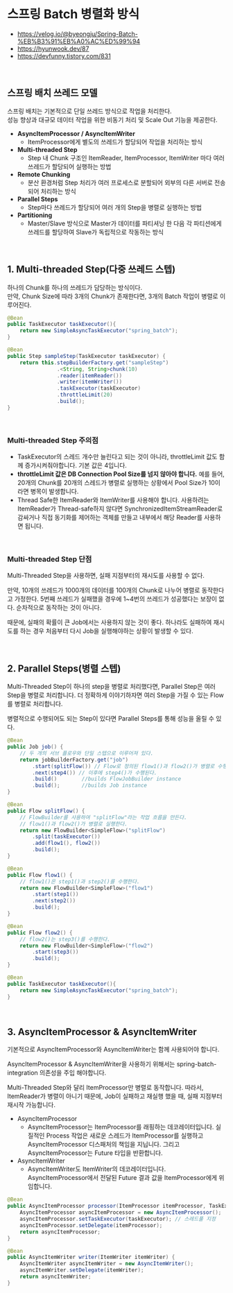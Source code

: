 # 스프링 Batch 병렬화 방식

 - https://velog.io/@byeongju/Spring-Batch-%EB%B3%91%EB%A0%AC%ED%99%94
 - https://hyunwook.dev/87
 - https://devfunny.tistory.com/831

<br/>

## 스프링 배치 쓰레드 모델

스프링 배치는 기본적으로 단일 쓰레드 방식으로 작업을 처리한다.  
성능 향상과 대규모 데이터 작업을 위한 비동기 처리 및 Scale Out 기능을 제공한다.  

 - __AsyncItemProcessor / AsyncItemWriter__
    - ItemProcessor에게 별도의 쓰레드가 할당되어 작업을 처리하는 방식
 - __Multi-threaded Step__
    - Step 내 Chunk 구조인 ItemReader, ItemProcessor, ItemWriter 마다 여러 쓰레드가 할당되어 실행하는 방법
 - __Remote Chunking__
    - 분산 환경처럼 Step 처리가 여러 프로세스로 분할되어 외부의 다른 서버로 전송되어 처리하는 방식
 - __Parallel Steps__
    - Step마다 쓰레드가 할당되어 여러 개의 Step을 병렬로 실행하는 방법
 - __Partitioning__
    - Master/Slave 방식으로 Master가 데이터를 파티셔닝 한 다음 각 파티션에게 쓰레드를 할당하여 Slave가 독립적으로 작동하는 방식

<br/>

## 1. Multi-threaded Step(다중 쓰레드 스텝)

하나의 Chunk를 하나의 쓰레드가 담당하는 방식이다.  
만약, Chunk Size에 따라 3개의 Chunk가 존재한다면, 3개의 Batch 작업이 병렬로 이루어진다.  

```java
@Bean
public TaskExecutor taskExecutor(){
    return new SimpleAsyncTaskExecutor("spring_batch");
}

@Bean
public Step sampleStep(TaskExecutor taskExecutor) {
	return this.stepBuilderFactory.get("sampleStep")
				.<String, String>chunk(10)
				.reader(itemReader())
				.writer(itemWriter())
				.taskExecutor(taskExecutor)
				.throttleLimit(20)
				.build();
}
```

<br/>

### Multi-threaded Step 주의점

- TaskExecutor의 스레드 개수만 늘린다고 되는 것이 아니라, throttleLimit 값도 함께 증가시켜줘야합니다. 기본 값은 4입니다.
- __throttleLimit 값은 DB Connection Pool Size를 넘지 않아야 합니다.__ 예를 들어, 20개의 Chunk를 20개의 스레드가 병렬로 실행하는 상황에서 Pool Size가 10이라면 병목이 발생합니다.
- Thread Safe한 ItemReader와 ItemWriter를 사용해야 합니다. 사용하려는 ItemReader가 Thread-safe하지 않다면 SynchronizedItemStreamReader로 감싸거나 직접 동기화를 제어하는 객체를 만들고 내부에서 해당 Reader를 사용하면 됩니다.

<br/>

### Multi-threaded Step 단점

Multi-Threaded Step을 사용하면, 실패 지점부터의 재시도를 사용할 수 없다.  

만약, 10개의 쓰레드가 1000개의 데이터를 100개의 Chunk로 나누어 병렬로 동작한다고 가정한다. 5번째 쓰레드가 실패했을 경우에 1~4번의 쓰레드가 성공했다는 보장이 없다. 순차적으로 동작하는 것이 아니다.  

때문에, 실패의 확률이 큰 Job에서는 사용하지 않는 것이 좋다. 하나라도 실패하여 재시도를 하는 경우 처음부터 다시 Job을 실행해야하는 상황이 발생할 수 있다.  

<br/>

## 2. Parallel Steps(병렬 스텝)

Multi-Threaded Step이 하나의 step을 병렬로 처리했다면, Parallel Step은 여러 Step을 병렬로 처리합니다. 더 정확하게 이야기하자면 여러 Step을 가질 수 있는 Flow를 병렬로 처리합니다.  

병렬적으로 수행되어도 되는 Step이 있다면 Parallel Steps를 통해 성능을 올릴 수 있다.  

```java
@Bean
public Job job() {
    // 두 개의 서브 플로우와 단일 스텝으로 이루어져 있다.
    return jobBuilderFactory.get("job")
        .start(splitFlow()) // Flow로 정의된 flow1()과 flow2()가 병렬로 수행하고,
        .next(step4()) // 이후에 step4()가 수행된다.
        .build()        //builds FlowJobBuilder instance
        .build();       //builds Job instance
}

@Bean
public Flow splitFlow() {
    // FlowBuilder를 사용하여 "splitFlow"라는 작업 흐름을 만든다.
    // flow1()과 flow2()가 병렬로 실행한다.
    return new FlowBuilder<SimpleFlow>("splitFlow")
        .split(taskExecutor())
        .add(flow1(), flow2())
        .build();
}

@Bean
public Flow flow1() {
    // flow1()은 step1()과 step2()를 수행한다.
    return new FlowBuilder<SimpleFlow>("flow1")
        .start(step1())
        .next(step2())
        .build();
}

@Bean
public Flow flow2() {
    // flow2()는 step3()를 수행한다.
    return new FlowBuilder<SimpleFlow>("flow2")
        .start(step3())
        .build();
}

@Bean
public TaskExecutor taskExecutor(){
    return new SimpleAsyncTaskExecutor("spring_batch");
}
```

<br/>

## 3. AsyncItemProcessor & AsyncItemWriter

기본적으로 AsyncItemProcessor와 AsyncItemWriter는 함께 사용되어야 합니다.  

AsyncItemProcessor & AsyncItemWriter을 사용하기 위해서는 spring-batch-integration 의존성을 주입 해야합니다.  

Multi-Threaded Step와 달리 ItemProcessor만 병렬로 동작합니다. 따라서, ItemReader가 병렬이 아니기 때문에, Job이 실패하고 재실행 했을 때, 실패 지점부터 재시작 가능합니다.  

 - AsyncItemProcessor
    - AsyncItemProcessor는 ItemProcessor를 래핑하는 데코레이터입니다. 실질적인 Process 작업은 새로운 스레드가 ItemProcessor를 실행하고 AsyncItemProcessor 디스패처의 책임을 지닙니다. 그리고 AsyncItemProcessor는 Future 타입을 반환합니다.
 - AsyncItemWriter
    - AsyncItemWriter도 ItemWriter의 데코레이터입니다. AsyncItemProcessor에서 전달된 Future 결과 값을 ItemProcessor에게 위임합니다.

```java
@Bean
public AsyncItemProcessor processor(ItemProcessor itemProcessor, TaskExecutor taskExecutor) {
    AsyncItemProcessor asyncItemProcessor = new AsyncItemProcessor();
    asyncItemProcessor.setTaskExecutor(taskExecutor); // 스레드풀 지정
    asyncItemProcessor.setDelegate(itemProcessor);
    return asyncItemProcessor;
}

@Bean
public AsyncItemWriter writer(ItemWriter itemWriter) {
    AsyncItemWriter asyncItemWriter = new AsyncItemWriter();
    asyncItemWriter.setDelegate(itemWriter);
    return asyncItemWriter;
}
```

